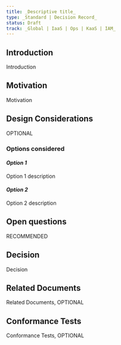```yaml
---
title: _Descriptive title_
type: _Standard | Decision Record_
status: Draft
track: _Global | IaaS | Ops | KaaS | IAM_
---
```


<!---
This is a template striving to provide a starting point for
creating a standard or decision record adhering to scs-0001.
Replace at least all text which is _italic_.
See https://github.com/SovereignCloudStack/Docs/blob/main/Standards/scs-0001-v1-sovereign-cloud-standards.md
--->

## Introduction

Introduction

## Motivation

Motivation

## Design Considerations

OPTIONAL

### Options considered

#### _Option 1_

Option 1 description

#### _Option 2_

Option 2 description

## Open questions

RECOMMENDED

## Decision

Decision

## Related Documents

Related Documents, OPTIONAL

## Conformance Tests

Conformance Tests, OPTIONAL
